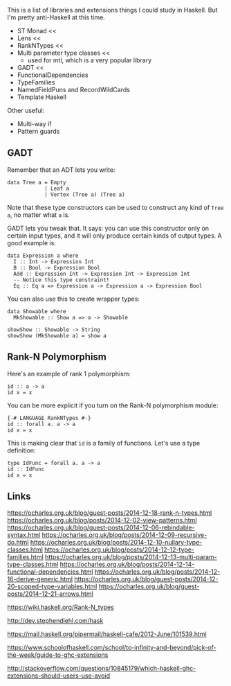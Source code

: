 This is a list of libraries and extensions things I could study in
Haskell. But I'm pretty anti-Haskell at this time.

* ST Monad <<
* Lens <<
* RankNTypes <<
* Multi parameter type classes <<
    * used for mtl, which is a very popular library
* GADT <<
* FunctionalDependencies
* TypeFamilies
* NamedFieldPuns and RecordWildCards
* Template Haskell

Other useful:

* Multi-way if
* Pattern guards

## GADT

Remember that an ADT lets you write:

```
data Tree a = Empty
            | Leaf a
            | Vertex (Tree a) (Tree a)
```

Note that these type constructors can be used to construct any kind of
`Tree a`, no matter what `a` is.

GADT lets you tweak that. It says: you can use this constructor only
on certain input types, and it will only produce certain kinds of
output types. A good example is:

```
data Expression a where
  I :: Int -> Expression Int
  B :: Bool -> Expression Bool
  Add :: Expression Int -> Expression Int -> Expression Int
  -- Notice this type constraint!
  Eq :: Eq a => Expression a -> Expression a -> Expression Bool
```

You can also use this to create wrapper types:

```
data Showable where
  MkShowable :: Show a => a -> Showable

showShow :: Showable -> String
showShow (MkShowable a) = show a
```

## Rank-N Polymorphism

Here's an example of rank 1 polymorphism:

```
id :: a -> a
id x = x
```

You can be more explicit if you turn on the Rank-N polymorphism module:

```
{-# LANGUAGE RankNTypes #-}
id :: forall a. a -> a
id x = x
```

This is making clear that `id` is a family of functions. Let's use a
type definition:

```
type IdFunc = forall a. a -> a
id :: IdFunc
id x = x
```

## Links

https://ocharles.org.uk/blog/guest-posts/2014-12-18-rank-n-types.html
https://ocharles.org.uk/blog/posts/2014-12-02-view-patterns.html
https://ocharles.org.uk/blog/guest-posts/2014-12-06-rebindable-syntax.html
https://ocharles.org.uk/blog/posts/2014-12-09-recursive-do.html
https://ocharles.org.uk/blog/posts/2014-12-10-nullary-type-classes.html
https://ocharles.org.uk/blog/posts/2014-12-12-type-families.html
https://ocharles.org.uk/blog/posts/2014-12-13-multi-param-type-classes.html
https://ocharles.org.uk/blog/posts/2014-12-14-functional-dependencies.html
https://ocharles.org.uk/blog/posts/2014-12-16-derive-generic.html
https://ocharles.org.uk/blog/guest-posts/2014-12-20-scoped-type-variables.html
https://ocharles.org.uk/blog/guest-posts/2014-12-21-arrows.html

https://wiki.haskell.org/Rank-N_types

http://dev.stephendiehl.com/hask

https://mail.haskell.org/pipermail/haskell-cafe/2012-June/101539.html

https://www.schoolofhaskell.com/school/to-infinity-and-beyond/pick-of-the-week/guide-to-ghc-extensions

http://stackoverflow.com/questions/10845179/which-haskell-ghc-extensions-should-users-use-avoid
